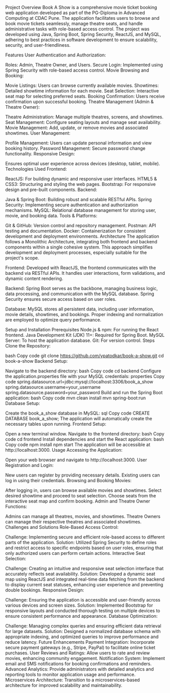 Project Overview
Book A Show is a comprehensive movie ticket booking web application developed as part of the PG-Diploma in Advanced Computing at CDAC Pune. The application facilitates users to browse and book movie tickets seamlessly, manage theatre seats, and handle administrative tasks with role-based access control. The project was developed using Java, Spring Boot, Spring Security, ReactJS, and MySQL, adhering to best practices in software development to ensure scalability, security, and user-friendliness.

Features
User Authentication and Authorization:

Roles: Admin, Theatre Owner, and Users.
Secure Login: Implemented using Spring Security with role-based access control.
Movie Browsing and Booking:

Movie Listings: Users can browse currently available movies.
Showtimes: Detailed showtime information for each movie.
Seat Selection: Interactive seat map for selecting preferred seats.
Booking Confirmation: Users receive confirmation upon successful booking.
Theatre Management (Admin & Theatre Owner):

Theatre Administration: Manage multiple theatres, screens, and showtimes.
Seat Management: Configure seating layouts and manage seat availability.
Movie Management: Add, update, or remove movies and associated showtimes.
User Management:

Profile Management: Users can update personal information and view booking history.
Password Management: Secure password change functionality.
Responsive Design:

Ensures optimal user experience across devices (desktop, tablet, mobile).
Technologies Used
Frontend:

ReactJS: For building dynamic and responsive user interfaces.
HTML5 & CSS3: Structuring and styling the web pages.
Bootstrap: For responsive design and pre-built components.
Backend:

Java & Spring Boot: Building robust and scalable RESTful APIs.
Spring Security: Implementing secure authentication and authorization mechanisms.
MySQL: Relational database management for storing user, movie, and booking data.
Tools & Platforms:

Git & GitHub: Version control and repository management.
Postman: API testing and documentation.
Docker: Containerization for consistent development and deployment environments.
Architecture
The application follows a Monolithic Architecture, integrating both frontend and backend components within a single cohesive system. This approach simplifies development and deployment processes, especially suitable for the project's scope.

Frontend: Developed with ReactJS, the frontend communicates with the backend via RESTful APIs. It handles user interactions, form validations, and dynamic content rendering.

Backend: Spring Boot serves as the backbone, managing business logic, data processing, and communication with the MySQL database. Spring Security ensures secure access based on user roles.

Database: MySQL stores all persistent data, including user information, movie details, showtimes, and bookings. Proper indexing and normalization are employed to optimize query performance.

Setup and Installation
Prerequisites
Node.js & npm: For running the React frontend.
Java Development Kit (JDK) 11+: Required for Spring Boot.
MySQL Server: To host the application database.
Git: For version control.
Steps
Clone the Repository:

bash
Copy code
git clone https://github.com/ypatodkar/book-a-show.git
cd book-a-show
Backend Setup:

Navigate to the backend directory:
bash
Copy code
cd backend
Configure the application.properties file with your MySQL credentials:
properties
Copy code
spring.datasource.url=jdbc:mysql://localhost:3306/book_a_show
spring.datasource.username=your_username
spring.datasource.password=your_password
Build and run the Spring Boot application:
bash
Copy code
mvn clean install
mvn spring-boot:run
Database Setup:

Create the book_a_show database in MySQL:
sql
Copy code
CREATE DATABASE book_a_show;
The application will automatically create the necessary tables upon running.
Frontend Setup:

Open a new terminal window.
Navigate to the frontend directory:
bash
Copy code
cd frontend
Install dependencies and start the React application:
bash
Copy code
npm install
npm start
The application will be accessible at http://localhost:3000.
Usage
Accessing the Application:

Open your web browser and navigate to http://localhost:3000.
User Registration and Login:

New users can register by providing necessary details.
Existing users can log in using their credentials.
Browsing and Booking Movies:

After logging in, users can browse available movies and showtimes.
Select desired showtime and proceed to seat selection.
Choose seats from the interactive seat map and confirm booking.
Admin and Theatre Owner Functions:

Admins can manage all theatres, movies, and showtimes.
Theatre Owners can manage their respective theatres and associated showtimes.
Challenges and Solutions
Role-Based Access Control:

Challenge: Implementing secure and efficient role-based access to different parts of the application.
Solution: Utilized Spring Security to define roles and restrict access to specific endpoints based on user roles, ensuring that only authorized users can perform certain actions.
Interactive Seat Selection:

Challenge: Creating an intuitive and responsive seat selection interface that accurately reflects seat availability.
Solution: Developed a dynamic seat map using ReactJS and integrated real-time data fetching from the backend to display current seat statuses, enhancing user experience and preventing double bookings.
Responsive Design:

Challenge: Ensuring the application is accessible and user-friendly across various devices and screen sizes.
Solution: Implemented Bootstrap for responsive layouts and conducted thorough testing on multiple devices to ensure consistent performance and appearance.
Database Optimization:

Challenge: Managing complex queries and ensuring efficient data retrieval for large datasets.
Solution: Designed a normalized database schema with appropriate indexing, and optimized queries to improve performance and reduce latency.
Future Enhancements
Payment Integration: Incorporate secure payment gateways (e.g., Stripe, PayPal) to facilitate online ticket purchases.
User Reviews and Ratings: Allow users to rate and review movies, enhancing community engagement.
Notification System: Implement email and SMS notifications for booking confirmations and reminders.
Advanced Analytics: Provide administrators with detailed analytics and reporting tools to monitor application usage and performance.
Microservices Architecture: Transition to a microservices-based architecture for improved scalability and maintainability.
